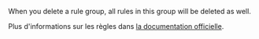When you delete a rule group, all rules in this group will be deleted as well.

Plus d'informations sur les règles dans [la documentation officielle](https://firefly-iii.readthedocs.io/en/latest/advanced/rules.html).